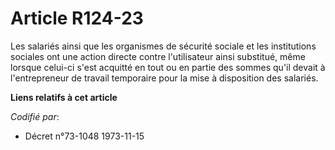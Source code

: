 # Article R124-23

Les salariés ainsi que les organismes de sécurité sociale et les institutions sociales ont une action directe contre
l'utilisateur ainsi substitué, même lorsque celui-ci s'est acquitté en tout ou en partie des sommes qu'il devait à
l'entrepreneur de travail temporaire pour la mise à disposition des salariés.

**Liens relatifs à cet article**

_Codifié par_:

  - Décret n°73-1048 1973-11-15
